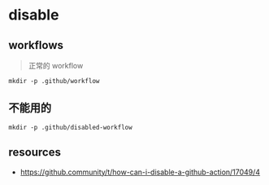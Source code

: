 # disable


## workflows
> 正常的 workflow
```shell
mkdir -p .github/workflow
```

## 不能用的
```shell
mkdir -p .github/disabled-workflow
```

## resources
- https://github.community/t/how-can-i-disable-a-github-action/17049/4
